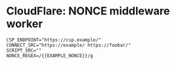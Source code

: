 # CloudFlare: NONCE middleware worker

```dotenv
CSP_ENDPOINT="https://csp.example/"
CONNECT_SRC="https://example/ https://foobar/"
SCRIPT_SRC=""
NONCE_REGEX=/{{EXAMPLE_NONCE}}/g
```
